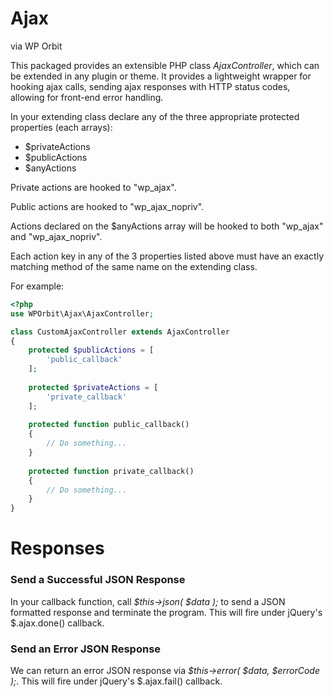 # Ajax

via WP Orbit

This packaged provides an extensible PHP class *AjaxController*, which can be extended in any plugin or theme.
It provides a lightweight wrapper for hooking ajax calls, sending ajax responses with HTTP status codes, allowing
for front-end error handling.

In your extending class declare any of the three appropriate protected properties (each arrays):

- $privateActions
- $publicActions
- $anyActions

Private actions are hooked to "wp_ajax".

Public actions are hooked to "wp_ajax_nopriv".

Actions declared on the $anyActions array will be hooked to both "wp_ajax" and "wp_ajax_nopriv".

Each action key in any of the 3 properties listed above must have an exactly matching method of the 
same name on the extending class.

For example: 

```php
<?php
use WPOrbit\Ajax\AjaxController;

class CustomAjaxController extends AjaxController
{
    protected $publicActions = [
        'public_callback'
    ];
    
    protected $privateActions = [
        'private_callback'
    ];
    
    protected function public_callback()
    {
        // Do something...
    }
    
    protected function private_callback()
    {
        // Do something...
    }
}
```

# Responses

### Send a Successful JSON Response
In your callback function, call *$this->json( $data );* to send a JSON formatted response and terminate the program.
This will fire under jQuery's $.ajax.done() callback.

### Send an Error JSON Response
We can return an error JSON response via *$this->error( $data, $errorCode );*. This will fire under jQuery's $.ajax.fail()
callback.
